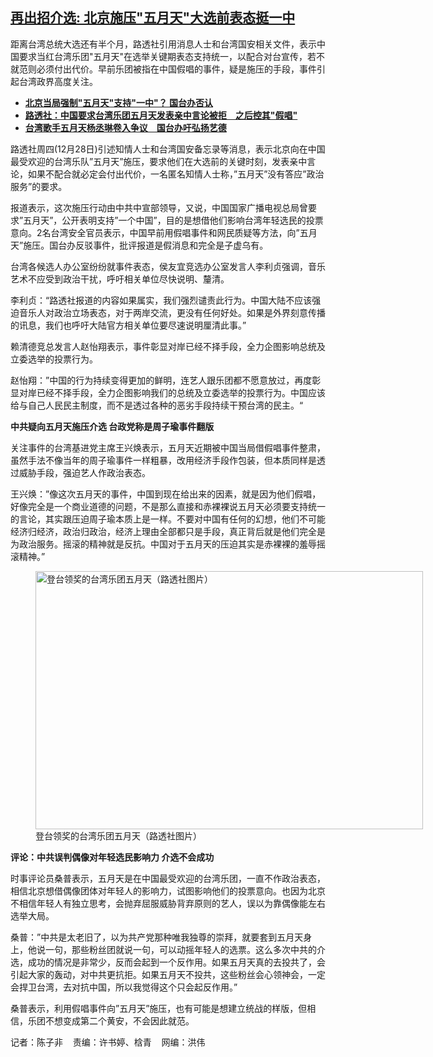 <!--1703794500000-->
[再出招介选: 北京施压"五月天"大选前表态挺一中](https://www.rfa.org/mandarin/yataibaodao/gangtai/ec2-12282023142606.html)
------

<p>距离台湾总统大选还有半个月，路透社引用消息人士和台湾国安相关文件，表示中国要求当红台湾乐团"五月天"在选举关键期表态支持统一，以配合对台宣传，若不就范则必须付出代价。早前乐团被指在中国假唱的事件，疑是施压的手段，事件引起台湾政界高度关注。</p><ul><li><a href="https://www.rfa.org/mandarin/Xinwen/2-12282023122508.html"><strong>北京当局强制"五月天"支持"一中"？ 国台办否认</strong></a></li><li><strong><a href="https://www.rfa.org/mandarin/Xinwen/tina1-12282023044939.html">路透社：中国要求台湾乐团五月天发表亲中言论被拒　之后控其"假唱"</a></strong></li><li><strong><a href="https://www.rfa.org/mandarin/yataibaodao/gangtai/hx2-12132023081226.html">台湾歌手五月天杨丞琳卷入争议　国台办吁弘扬艺德</a></strong></li></ul><p><span style="font-weight: 400;">路透社周四(12月28日)引述知情人士和台湾国安备忘录等消息，表示北京向在中国最受欢迎的台湾乐队”五月天”施压，要求他们在大选前的关键时刻，发表亲中言论，如果不配合就必定会付出代价，一名匿名知情人士称，”五月天”没有答应”政治服务”的要求。</span></p><p><span style="font-weight: 400;">报道表示，这次施压行动由中共中宣部领导，又说，中国国家广播电视总局曾要求”五月天”，公开表明支持”一个中国”，目的是想借他们影响台湾年轻选民的投票意向。2名台湾安全官员表示，中国早前用假唱事件和网民质疑等方法，向”五月天”施压。国台办反驳事件，批评报道是假消息和完全是子虚乌有。</span></p><p><span style="font-weight: 400;">台湾各候选人办公室纷纷就事件表态，侯友宜竞选办公室发言人李利贞强调，音乐艺术不应受到政治干扰，呼吁相关单位尽快说明、釐清。</span></p><p><span style="font-weight: 400;">李利贞：“路透社报道的内容如果属实，我们强烈谴责此行为。中国大陆不应该强迫音乐人对政治立场表态，对于两岸交流，更没有任何好处。如果是外界刻意传播的讯息，我们也呼吁大陆官方相关单位要尽速说明厘清此事。”</span></p><p><span style="font-weight: 400;">赖清德竞总发言人赵怡翔表示，事件彰显对岸已经不择手段，全力企图影响总统及立委选举的投票行为。</span></p><p><span style="font-weight: 400;">赵怡翔：”中国的行为持续变得更加的鲜明，连艺人跟乐团都不愿意放过，再度彰显对岸已经不择手段，全力企图影响我们的总统及立委选举的投票行为。中国应该给与自己人民民主制度，而不是透过各种的恶劣手段持续干预台湾的民主。“</span></p><p><b>中共疑向五月天施压介选 台政党称是周子瑜事件翻版</b></p><p><span style="font-weight: 400;">关注事件的台湾基进党主席王兴焕表示，五月天近期被中国当局借假唱事件整肃，虽然手法不像当年的周子瑜事件一样粗暴，改用经济手段作包装，但本质同样是透过威胁手段，强迫艺人作政治表态。</span></p><p><span style="font-weight: 400;">王兴焕：”像这次五月天的事件，中国到现在给出来的因素，就是因为他们假唱，好像完全是一个商业道德的问题，不是那么直接和赤裸裸说五月天必须要支持统一的言论，其实跟压迫周子瑜本质上是一样。不要对中国有任何的幻想，他们不可能经济归经济，政治归政治，经济上理由全部都只是手段，真正背后就是他们完全是为政治服务。摇滚的精神就是反抗。中国对于五月天的压迫其实是赤裸裸的羞辱摇滚精神。”</span></p><p><figure class="image-richtext image-inline captioned" style="width:620px;"><img alt="登台领奖的台湾乐团五月天（路透社图片）" height="413" src="https://www.rfa.org/mandarin/yataibaodao/gangtai/ec2-12282023142606.html/ec3.jpg/@@images/5e61ccbe-fa07-461b-af39-ff7a22027305.jpeg" title="ec3.jpg" width="620"/><figcaption class="image-caption">登台领奖的台湾乐团五月天（路透社图片）</figcaption><small></small></figure></p><p><b>评论：中共误判偶像对年轻选民影响力 介选不会成功</b></p><p><span style="font-weight: 400;">时事评论员桑普表示，五月天是在中国最受欢迎的台湾乐团，一直不作政治表态，相信北京想借偶像团体对年轻人的影响力，试图影响他们的投票意向。也因为北京不相信年轻人有独立思考，会抛弃屈服威胁背弃原则的艺人，误以为靠偶像能左右选举大局。</span></p><p><span style="font-weight: 400;">桑普：”中共是太老旧了，以为共产党那种唯我独尊的崇拜，就要套到五月天身上，他说一句，那些粉丝团就说一句，可以动摇年轻人的选票。这么多次中共的介选，成功的情况是非常少，反而会起到一个反作用。如果五月天真的去投共了，会引起大家的轰动，对中共更抗拒。如果五月天不投共，这些粉丝会心领神会，一定会捍卫台湾，去对抗中国，所以我觉得这个只会起反作用。”</span></p><p><span style="font-weight: 400;">桑普表示，利用假唱事件向”五月天”施压，也有可能是想建立统战的样版，但相信，乐团不想变成第二个黄安，不会因此就范。</span></p><p><span style="font-weight: 400;">记者：陈子非    责编：许书婷、梒青    网编：洪伟<br/></span></p>
